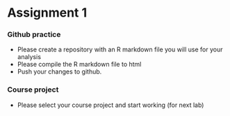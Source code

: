 # Assignment 1

### Github practice

* Please create a repository with an R markdown file you will use for your analysis
* Please compile the R markdown file to html
* Push your changes to github. 

### Course project

* Please select your course project and start working (for next lab)